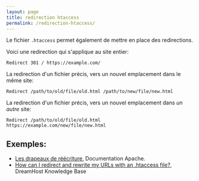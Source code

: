 ```yaml
---
layout: page
title: redirection htaccess
permalink: /redirection-htaccess/
---
```


Le fichier `.htaccess` permet également de mettre en place des redirections.

Voici une redirection qui s'applique au site entier:

```
Redirect 301 / https://example.com/
```

La redirection d'un fichier précis, vers un nouvel emplacement dans le même site:

```
Redirect /path/to/old/file/old.html /path/to/new/file/new.html
```

La redirection d'un fichier précis, vers un nouvel emplacement dans *un autre* site:

```
Redirect /path/to/old/file/old.html https://example.com/new/file/new.html
```

## Exemples: 

* [Les drapeaux de réécriture](https://httpd.apache.org/docs/current/rewrite/flags.html), Documentation Apache.
* [How can I redirect and rewrite my URLs with an .htaccess file?](https://help.dreamhost.com/hc/en-us/articles/215747748-How-can-I-redirect-and-rewrite-my-URLs-with-an-htaccess-file-), DreamHost Knowledge Base